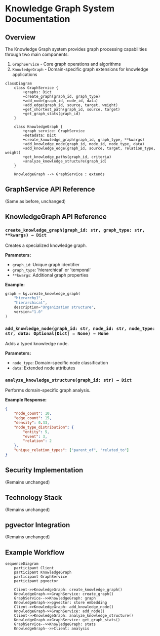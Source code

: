 # Knowledge Graph System Documentation

## Overview
The Knowledge Graph system provides graph processing capabilities through two main components:
1. `GraphService` - Core graph operations and algorithms
2. `KnowledgeGraph` - Domain-specific graph extensions for knowledge applications

```mermaid
classDiagram
    class GraphService {
        +graphs: Dict
        +create_graph(graph_id, graph_type)
        +add_node(graph_id, node_id, data)
        +add_edge(graph_id, source, target, weight)
        +get_shortest_path(graph_id, source, target)
        +get_graph_stats(graph_id)
    }

    class KnowledgeGraph {
        +graph_service: GraphService
        +metadata: Dict
        +create_knowledge_graph(graph_id, graph_type, **kwargs)
        +add_knowledge_node(graph_id, node_id, node_type, data)
        +add_knowledge_edge(graph_id, source, target, relation_type, weight)
        +get_knowledge_paths(graph_id, criteria)
        +analyze_knowledge_structure(graph_id)
    }

    KnowledgeGraph --> GraphService : extends
```

## GraphService API Reference
(Same as before, unchanged)

## KnowledgeGraph API Reference

### `create_knowledge_graph(graph_id: str, graph_type: str, **kwargs) → Dict`
Creates a specialized knowledge graph.

**Parameters:**
- `graph_id`: Unique graph identifier
- `graph_type`: 'hierarchical' or 'temporal'
- `**kwargs`: Additional graph properties

**Example:**
```python
graph = kg.create_knowledge_graph(
    "hierarchy1", 
    "hierarchical",
    description="Organization structure",
    version="1.0"
)
```

### `add_knowledge_node(graph_id: str, node_id: str, node_type: str, data: Optional[Dict] = None) → None`
Adds a typed knowledge node.

**Parameters:**
- `node_type`: Domain-specific node classification
- `data`: Extended node attributes

### `analyze_knowledge_structure(graph_id: str) → Dict`
Performs domain-specific graph analysis.

**Example Response:**
```json
{
    "node_count": 10,
    "edge_count": 15,
    "density": 0.33,
    "node_type_distribution": {
        "entity": 5,
        "event": 3,
        "relation": 2
    },
    "unique_relation_types": ["parent_of", "related_to"]
}
```

## Security Implementation
(Remains unchanged)

## Technology Stack
(Remains unchanged)

## pgvector Integration
(Remains unchanged)

## Example Workflow

```mermaid
sequenceDiagram
    participant Client
    participant KnowledgeGraph
    participant GraphService
    participant pgvector

    Client->>KnowledgeGraph: create_knowledge_graph()
    KnowledgeGraph->>GraphService: create_graph()
    GraphService-->>KnowledgeGraph: graph
    KnowledgeGraph->>pgvector: store embedding
    Client->>KnowledgeGraph: add_knowledge_node()
    KnowledgeGraph->>GraphService: add_node()
    Client->>KnowledgeGraph: analyze_knowledge_structure()
    KnowledgeGraph->>GraphService: get_graph_stats()
    GraphService-->>KnowledgeGraph: stats
    KnowledgeGraph-->>Client: analysis